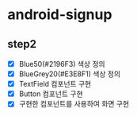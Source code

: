 # android-signup

## step2
- [x] Blue50(#2196F3) 색상 정의
- [x] BlueGrey20(#E3E8F1) 색상 정의
- [x] TextField 컴포넌트 구현
- [x] Button 컴포넌트 구현
- [x] 구현한 컴포넌트를 사용하여 화면 구현
